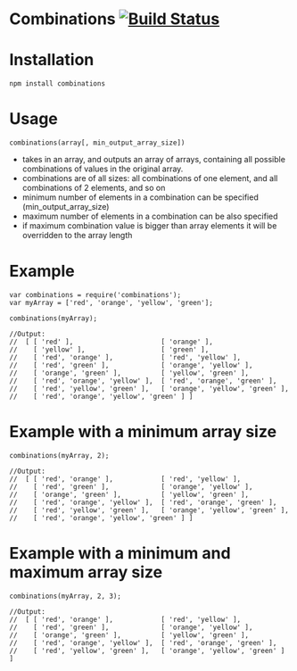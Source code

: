 Combinations [![Build Status](https://travis-ci.org/jgallen23/combinations.svg?branch=master)](https://travis-ci.org/jgallen23/combinations)
============

# Installation

    npm install combinations

# Usage

    combinations(array[, min_output_array_size])

*   takes in an array, and outputs an array of arrays, containing all possible combinations of values in the original array.
*   combinations are of all sizes: all combinations of one element, and all combinations of 2 elements, and so on
*   minimum number of elements in a combination can be specified (min_output_array_size)
*   maximum number of elements in a combination can be also specified
*   if maximum combination value is bigger than array elements it will be overridden to the array length

# Example

    var combinations = require('combinations');
    var myArray = ['red', 'orange', 'yellow', 'green'];
    
    combinations(myArray); 
  
    //Output:
    //  [ [ 'red' ],                      [ 'orange' ],    
    //    [ 'yellow' ],                   [ 'green' ],  
    //    [ 'red', 'orange' ],            [ 'red', 'yellow' ],
    //    [ 'red', 'green' ],             [ 'orange', 'yellow' ],
    //    [ 'orange', 'green' ],          [ 'yellow', 'green' ],
    //    [ 'red', 'orange', 'yellow' ],  [ 'red', 'orange', 'green' ],
    //    [ 'red', 'yellow', 'green' ],   [ 'orange', 'yellow', 'green' ],
    //    [ 'red', 'orange', 'yellow', 'green' ] ]

# Example with a minimum array size

    combinations(myArray, 2);
    
    //Output:
    //  [ [ 'red', 'orange' ],            [ 'red', 'yellow' ],
    //    [ 'red', 'green' ],             [ 'orange', 'yellow' ],
    //    [ 'orange', 'green' ],          [ 'yellow', 'green' ],
    //    [ 'red', 'orange', 'yellow' ],  [ 'red', 'orange', 'green' ],
    //    [ 'red', 'yellow', 'green' ],   [ 'orange', 'yellow', 'green' ],
    //    [ 'red', 'orange', 'yellow', 'green' ] ]

# Example with a minimum and maximum array size

    combinations(myArray, 2, 3);
    
    //Output:
    //  [ [ 'red', 'orange' ],            [ 'red', 'yellow' ],
    //    [ 'red', 'green' ],             [ 'orange', 'yellow' ],
    //    [ 'orange', 'green' ],          [ 'yellow', 'green' ],
    //    [ 'red', 'orange', 'yellow' ],  [ 'red', 'orange', 'green' ],
    //    [ 'red', 'yellow', 'green' ],   [ 'orange', 'yellow', 'green' ] ]